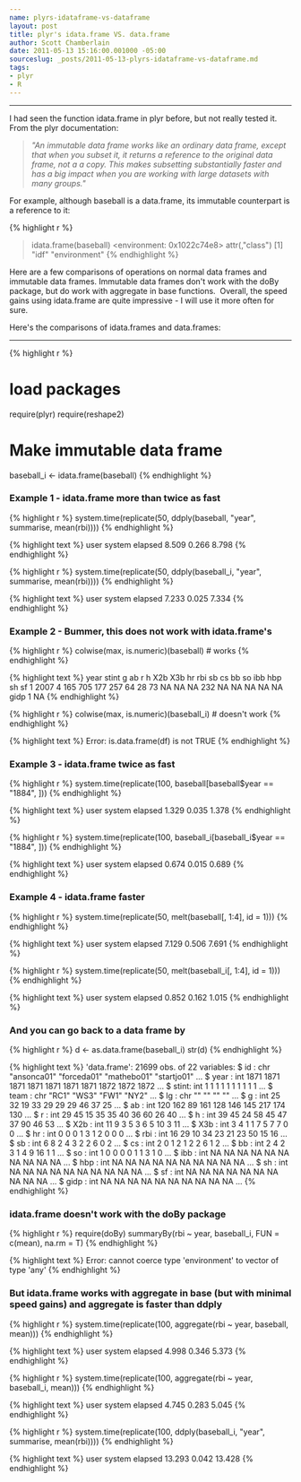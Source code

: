```yaml
--- 
name: plyrs-idataframe-vs-dataframe
layout: post
title: plyr's idata.frame VS. data.frame
author: Scott Chamberlain
date: 2011-05-13 15:16:00.001000 -05:00
sourceslug: _posts/2011-05-13-plyrs-idataframe-vs-dataframe.md
tags: 
- plyr
- R
---
```



*********
I had seen the function idata.frame in plyr before, but not really tested it. From the plyr documentation: 

> _"An immutable data frame works like an ordinary data frame, except that when you subset it, it returns a reference to the original data frame, not a a copy. This makes subsetting substantially faster and has a big impact when you are working with large datasets with many groups."_

For example, although baseball is a data.frame, its immutable counterpart is a reference to it:

{% highlight r %}
> idata.frame(baseball)
<environment: 0x1022c74e8>
attr(,"class")
[1] "idf"         "environment"
{% endhighlight %}

Here are a few comparisons of operations on normal data frames and immutable data frames. Immutable data frames don't work with the doBy package, but do work with aggregate in base functions. &nbsp;Overall, the speed gains using idata.frame are quite impressive - I will use it more often for sure.

Here's the comparisons of idata.frames and data.frames:

*********


{% highlight r %}
# load packages
require(plyr)
require(reshape2)

# Make immutable data frame
baseball_i <- idata.frame(baseball)
{% endhighlight %}


### Example 1 - idata.frame more than twice as fast
{% highlight r %}
system.time(replicate(50, ddply(baseball, "year", summarise, mean(rbi))))
{% endhighlight %}



{% highlight text %}
   user  system elapsed 
  8.509   0.266   8.798 
{% endhighlight %}



{% highlight r %}
system.time(replicate(50, ddply(baseball_i, "year", summarise, mean(rbi))))
{% endhighlight %}



{% highlight text %}
   user  system elapsed 
  7.233   0.025   7.334 
{% endhighlight %}



### Example 2 - Bummer, this does not work with idata.frame's
{% highlight r %}
colwise(max, is.numeric)(baseball)  # works
{% endhighlight %}



{% highlight text %}
  year stint   g  ab   r   h X2b X3b hr rbi sb cs  bb so ibb hbp sh sf
1 2007     4 165 705 177 257  64  28 73  NA NA NA 232 NA  NA  NA NA NA
  gidp
1   NA
{% endhighlight %}



{% highlight r %}
colwise(max, is.numeric)(baseball_i)  # doesn't work
{% endhighlight %}



{% highlight text %}
Error: is.data.frame(df) is not TRUE
{% endhighlight %}


### Example 3 - idata.frame twice as fast
{% highlight r %}
system.time(replicate(100, baseball[baseball$year == "1884", ]))
{% endhighlight %}



{% highlight text %}
   user  system elapsed 
  1.329   0.035   1.378 
{% endhighlight %}



{% highlight r %}
system.time(replicate(100, baseball_i[baseball_i$year == "1884", ]))
{% endhighlight %}



{% highlight text %}
   user  system elapsed 
  0.674   0.015   0.689 
{% endhighlight %}


### Example 4 - idata.frame faster
{% highlight r %}
system.time(replicate(50, melt(baseball[, 1:4], id = 1)))
{% endhighlight %}



{% highlight text %}
   user  system elapsed 
  7.129   0.506   7.691 
{% endhighlight %}



{% highlight r %}
system.time(replicate(50, melt(baseball_i[, 1:4], id = 1)))
{% endhighlight %}



{% highlight text %}
   user  system elapsed 
  0.852   0.162   1.015 
{% endhighlight %}


### And you can go back to a data frame by
{% highlight r %}
d <- as.data.frame(baseball_i)
str(d)
{% endhighlight %}



{% highlight text %}
'data.frame': 21699 obs. of  22 variables:
 $ id   : chr  "ansonca01" "forceda01" "mathebo01" "startjo01" ...
 $ year : int  1871 1871 1871 1871 1871 1871 1871 1872 1872 1872 ...
 $ stint: int  1 1 1 1 1 1 1 1 1 1 ...
 $ team : chr  "RC1" "WS3" "FW1" "NY2" ...
 $ lg   : chr  "" "" "" "" ...
 $ g    : int  25 32 19 33 29 29 29 46 37 25 ...
 $ ab   : int  120 162 89 161 128 146 145 217 174 130 ...
 $ r    : int  29 45 15 35 35 40 36 60 26 40 ...
 $ h    : int  39 45 24 58 45 47 37 90 46 53 ...
 $ X2b  : int  11 9 3 5 3 6 5 10 3 11 ...
 $ X3b  : int  3 4 1 1 7 5 7 7 0 0 ...
 $ hr   : int  0 0 0 1 3 1 2 0 0 0 ...
 $ rbi  : int  16 29 10 34 23 21 23 50 15 16 ...
 $ sb   : int  6 8 2 4 3 2 2 6 0 2 ...
 $ cs   : int  2 0 1 2 1 2 2 6 1 2 ...
 $ bb   : int  2 4 2 3 1 4 9 16 1 1 ...
 $ so   : int  1 0 0 0 0 1 1 3 1 0 ...
 $ ibb  : int  NA NA NA NA NA NA NA NA NA NA ...
 $ hbp  : int  NA NA NA NA NA NA NA NA NA NA ...
 $ sh   : int  NA NA NA NA NA NA NA NA NA NA ...
 $ sf   : int  NA NA NA NA NA NA NA NA NA NA ...
 $ gidp : int  NA NA NA NA NA NA NA NA NA NA ...
{% endhighlight %}


### idata.frame doesn't work with the doBy package
{% highlight r %}
require(doBy)
summaryBy(rbi ~ year, baseball_i, FUN = c(mean), na.rm = T)
{% endhighlight %}



{% highlight text %}
Error: cannot coerce type 'environment' to vector of type 'any'
{% endhighlight %}


### But idata.frame works with aggregate in base (but with minimal speed gains) and aggregate is faster than ddply
{% highlight r %}
system.time(replicate(100, aggregate(rbi ~ year, baseball, mean)))
{% endhighlight %}



{% highlight text %}
   user  system elapsed 
  4.998   0.346   5.373 
{% endhighlight %}



{% highlight r %}
system.time(replicate(100, aggregate(rbi ~ year, baseball_i, mean)))
{% endhighlight %}



{% highlight text %}
   user  system elapsed 
  4.745   0.283   5.045 
{% endhighlight %}



{% highlight r %}
system.time(replicate(100, ddply(baseball_i, "year", summarise, mean(rbi))))
{% endhighlight %}



{% highlight text %}
   user  system elapsed 
 13.293   0.042  13.428 
{% endhighlight %}

